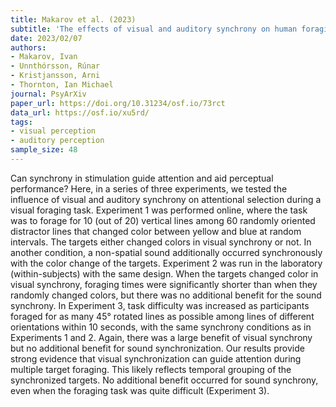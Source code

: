 ```yaml
---
title: Makarov et al. (2023)
subtitle: 'The effects of visual and auditory synchrony on human foraging'
date: 2023/02/07
authors:
- Makarov, Ivan
- Unnthórsson, Rúnar
- Kristjansson, Arni
- Thornton, Ian Michael
journal: PsyArXiv
paper_url: https://doi.org/10.31234/osf.io/73rct
data_url: https://osf.io/xu5rd/
tags:
- visual perception
- auditory perception
sample_size: 48
---
```


Can synchrony in stimulation guide attention and aid perceptual performance? Here, in a series of three experiments, we tested the influence of visual and auditory synchrony on attentional selection during a visual foraging task. Experiment 1 was performed online, where the task was to forage for 10 (out of 20) vertical lines among 60 randomly oriented distractor lines that changed color between yellow and blue at random intervals. The targets either changed colors in visual synchrony or not. In another condition, a non-spatial sound additionally occurred synchronously with the color change of the targets. Experiment 2 was run in the laboratory (within-subjects) with the same design. When the targets changed color in visual synchrony, foraging times were significantly shorter than when they randomly changed colors, but there was no additional benefit for the sound synchrony. In Experiment 3, task difficulty was increased as participants foraged for as many 45° rotated lines as possible among lines of different orientations within 10 seconds, with the same synchrony conditions as in Experiments 1 and 2. Again, there was a large benefit of visual synchrony but no additional benefit for sound synchronization. Our results provide strong evidence that visual synchronization can guide attention during multiple target foraging. This likely reflects temporal grouping of the synchronized targets. No additional benefit occurred for sound synchrony, even when the foraging task was quite difficult (Experiment 3).
